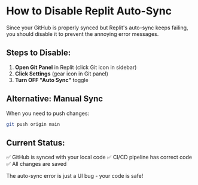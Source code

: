 # How to Disable Replit Auto-Sync

Since your GitHub is properly synced but Replit's auto-sync keeps failing, 
you should disable it to prevent the annoying error messages.

## Steps to Disable:

1. **Open Git Panel** in Replit (click Git icon in sidebar)
2. **Click Settings** (gear icon in Git panel)
3. **Turn OFF "Auto Sync"** toggle

## Alternative: Manual Sync

When you need to push changes:
```bash
git push origin main
```

## Current Status:
✅ GitHub is synced with your local code
✅ CI/CD pipeline has correct code
✅ All changes are saved

The auto-sync error is just a UI bug - your code is safe!